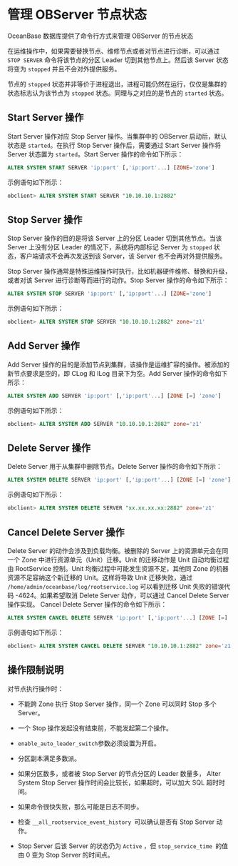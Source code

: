 管理 OBServer 节点状态 
=====================================

OceanBase 数据库提供了命令行方式来管理 OBServer 的节点状态

在运维操作中，如果需要替换节点、维修节点或者对节点进行诊断，可以通过 `STOP SERVER` 命令将该节点的分区 Leader 切到其他节点上。然后该 Server 状态将变为 `stopped` 并且不会对外提供服务。

节点的 `stopped` 状态并非等价于进程退出，进程可能仍然在运行，仅仅是集群的状态标志认为该节点为 `stopped` 状态。同理与之对应的是节点的 `started` 状态。



**Start Server 操作** 
----------------------------------------

Start Server 操作对应 Stop Server 操作。当集群中的 OBServer 启动后，默认状态是 `started`。在执行 Stop Server 操作后，需要通过 Start Server 操作将 Server 状态置为 `started`。Start Server 操作的命令如下所示：

```sql
ALTER SYSTEM START SERVER 'ip:port' [,'ip:port'...] [ZONE='zone']
```



示例语句如下所示：

```sql
obclient> ALTER SYSTEM START SERVER "10.10.10.1:2882"
```



**Stop Server 操作** 
---------------------------------------

Stop Server 操作的目的是将该 Server 上的分区 Leader 切到其他节点。当该 Server 上没有分区 Leader 的情况下，系统将内部标记 Server 为 `stopped` 状态，客户端请求不会再次发送到该 Server，该 Server 也不会再对外提供服务。

Stop Server 操作通常是特殊运维操作时执行，比如机器硬件维修、替换和升级，或者对该 Server 进行诊断等而进行的动作。Stop Server 操作的命令如下所示：

```sql
ALTER SYSTEM STOP SERVER 'ip:port' [,'ip:port'...] [ZONE='zone']
```



示例语句如下所示：

```sql
obclient> ALTER SYSTEM STOP SERVER "10.10.10.1:2882" zone='z1'
```



**Add Server 操作** 
--------------------------------------

Add Server 操作的目的是添加节点到集群，该操作是运维扩容的操作。被添加的新节点要求是空的，即 CLog 和 ILog 目录下为空。Add Server 操作的命令如下所示：

```sql
ALTER SYSTEM ADD SERVER 'ip:port' [,'ip:port'...] [ZONE [=] 'zone']
```



示例语句如下所示：

```sql
obclient> ALTER SYSTEM ADD SERVER "10.10.10.1:2882" zone='z1'
```



**Delete Server 操作** 
-----------------------------------------

Delete Server 用于从集群中删除节点。Delete Server 操作的命令如下所示：

```sql
ALTER SYSTEM DELETE SERVER 'ip:port' [,'ip:port'...] [ZONE [=] 'zone']
```



示例语句如下所示：

```sql
obclient> ALTER SYSTEM DELETE SERVER "xx.xx.xx.xx:2882" zone='z1'
```



**Cancel Delete Server 操作** 
------------------------------------------------

Delete Server 的动作会涉及到负载均衡。被删除的 Server 上的资源单元会在同一个 Zone 中进行资源单元（Unit）迁移。Unit 的迁移动作是 Unit 自动均衡过程由 RootService 控制。Unit 均衡过程中可能发生资源不足，其他同 Zone 的机器资源不足容纳这个新迁移的 Unit。这样将导致 Unit 迁移失败，通过 `/home/admin/oceanbase/log/rootservice.log` 可以看到迁移 Unit 失败的错误代码 -4624。如果希望取消 Delete Server 动作，可以通过 Cancel Delete Server 操作实现。 Cancel Delete Server 操作的命令如下所示：

```sql
ALTER SYSTEM CANCEL DELETE SERVER 'ip:port' [,'ip:port'...] [ZONE [=] 'zone']
```



示例语句如下所示：

```sql
obclient> ALTER SYSTEM CANCEL DELETE SERVER "10.10.10.1:2882" zone='z1'
```



操作限制说明 
---------------------------

对节点执行操作时：

* 不能跨 Zone 执行 Stop Server 操作，同一个 Zone 可以同时 Stop 多个 Server。

  

* 一个 Stop 操作发起没有结束前，不能发起第二个操作。

  

* `enable_auto_leader_switch`参数必须设置为开启。

* 分区副本满足多数派。

  

* 如果分区数多，或者被 Stop Server 的节点分区的 Leader 数量多， Alter System Stop Server 操作时间会比较长，如果超时，可以加大 SQL 超时时间。

  

* 如果命令很快失败，那么可能是日志不同步。

  

* 检查 `__all_rootservice_event_history `可以确认是否有 Stop Server 动作。

  

* Stop Server 后该 Server 的状态仍为 `Active` ，但 `stop_service_time `的值由 0 变为 Stop Server 的时间点。

  




